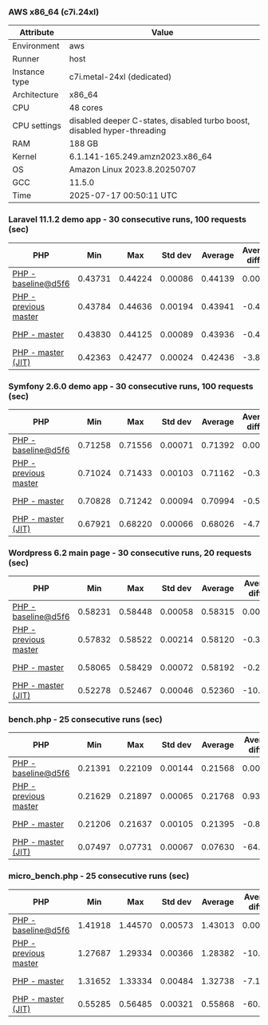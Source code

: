 ### AWS x86_64 (c7i.24xl)

|  Attribute    |     Value      |
|---------------|----------------|
| Environment   |aws|
| Runner        |host|
| Instance type |c7i.metal-24xl (dedicated)|
| Architecture  |x86_64
| CPU           |48 cores|
| CPU settings  |disabled deeper C-states, disabled turbo boost, disabled hyper-threading|
| RAM           |188 GB|
| Kernel        |6.1.141-165.249.amzn2023.x86_64|
| OS            |Amazon Linux 2023.8.20250707|
| GCC           |11.5.0|
| Time          |2025-07-17 00:50:11 UTC|

### Laravel 11.1.2 demo app - 30 consecutive runs, 100 requests (sec)

|     PHP     |     Min     |     Max     |    Std dev   |   Average  |  Average diff % |   Median   | Median diff % |     Memory    |
|-------------|-------------|-------------|--------------|------------|-----------------|------------|---------------|---------------|
|[PHP - baseline@d5f6](https://github.com/php/php-src/commit/d5f6e56610)|0.43731|0.44224|0.00086|0.44139|0.00%|0.44145|0.00%|42.01 MB|
|[PHP - previous master](https://github.com/php/php-src/commit/02b94556cf)|0.43784|0.44636|0.00194|0.43941|-0.45%|0.43867|-0.63%|42.45 MB|
|[PHP - master](https://github.com/php/php-src/commit/2e0c011fb8)|0.43830|0.44125|0.00089|0.43936|-0.46%|0.43910|-0.53%|42.39 MB|
|[PHP - master (JIT)](https://github.com/php/php-src/commit/2e0c011fb8)|0.42363|0.42477|0.00024|0.42436|-3.86%|0.42437|-3.87%|51.52 MB|

### Symfony 2.6.0 demo app - 30 consecutive runs, 100 requests (sec)

|     PHP     |     Min     |     Max     |    Std dev   |   Average  |  Average diff % |   Median   | Median diff % |     Memory    |
|-------------|-------------|-------------|--------------|------------|-----------------|------------|---------------|---------------|
|[PHP - baseline@d5f6](https://github.com/php/php-src/commit/d5f6e56610)|0.71258|0.71556|0.00071|0.71392|0.00%|0.71385|0.00%|37.68 MB|
|[PHP - previous master](https://github.com/php/php-src/commit/02b94556cf)|0.71024|0.71433|0.00103|0.71162|-0.32%|0.71129|-0.36%|38.46 MB|
|[PHP - master](https://github.com/php/php-src/commit/2e0c011fb8)|0.70828|0.71242|0.00094|0.70994|-0.56%|0.70979|-0.57%|38.40 MB|
|[PHP - master (JIT)](https://github.com/php/php-src/commit/2e0c011fb8)|0.67921|0.68220|0.00066|0.68026|-4.72%|0.68028|-4.70%|45.13 MB|

### Wordpress 6.2 main page - 30 consecutive runs, 20 requests (sec)

|     PHP     |     Min     |     Max     |    Std dev   |   Average  |  Average diff % |   Median   | Median diff % |     Memory    |
|-------------|-------------|-------------|--------------|------------|-----------------|------------|---------------|---------------|
|[PHP - baseline@d5f6](https://github.com/php/php-src/commit/d5f6e56610)|0.58231|0.58448|0.00058|0.58315|0.00%|0.58308|0.00%|43.41 MB|
|[PHP - previous master](https://github.com/php/php-src/commit/02b94556cf)|0.57832|0.58522|0.00214|0.58120|-0.33%|0.58032|-0.47%|43.83 MB|
|[PHP - master](https://github.com/php/php-src/commit/2e0c011fb8)|0.58065|0.58429|0.00072|0.58192|-0.21%|0.58181|-0.22%|43.77 MB|
|[PHP - master (JIT)](https://github.com/php/php-src/commit/2e0c011fb8)|0.52278|0.52467|0.00046|0.52360|-10.21%|0.52361|-10.20%|62.17 MB|

### bench.php - 25 consecutive runs (sec)

|     PHP     |     Min     |     Max     |    Std dev   |   Average  |  Average diff % |   Median   | Median diff % |     Memory    |
|-------------|-------------|-------------|--------------|------------|-----------------|------------|---------------|---------------|
|[PHP - baseline@d5f6](https://github.com/php/php-src/commit/d5f6e56610)|0.21391|0.22109|0.00144|0.21568|0.00%|0.21515|0.00%|26.40 MB|
|[PHP - previous master](https://github.com/php/php-src/commit/02b94556cf)|0.21629|0.21897|0.00065|0.21768|0.93%|0.21752|1.10%|26.76 MB|
|[PHP - master](https://github.com/php/php-src/commit/2e0c011fb8)|0.21206|0.21637|0.00105|0.21395|-0.80%|0.21371|-0.67%|26.70 MB|
|[PHP - master (JIT)](https://github.com/php/php-src/commit/2e0c011fb8)|0.07497|0.07731|0.00067|0.07630|-64.62%|0.07653|-64.43%|27.91 MB|

### micro_bench.php - 25 consecutive runs (sec)

|     PHP     |     Min     |     Max     |    Std dev   |   Average  |  Average diff % |   Median   | Median diff % |     Memory    |
|-------------|-------------|-------------|--------------|------------|-----------------|------------|---------------|---------------|
|[PHP - baseline@d5f6](https://github.com/php/php-src/commit/d5f6e56610)|1.41918|1.44570|0.00573|1.43013|0.00%|1.42917|0.00%|20.63 MB|
|[PHP - previous master](https://github.com/php/php-src/commit/02b94556cf)|1.27687|1.29334|0.00366|1.28382|-10.23%|1.28374|-10.18%|21.05 MB|
|[PHP - master](https://github.com/php/php-src/commit/2e0c011fb8)|1.31652|1.33334|0.00484|1.32738|-7.18%|1.32955|-6.97%|20.99 MB|
|[PHP - master (JIT)](https://github.com/php/php-src/commit/2e0c011fb8)|0.55285|0.56485|0.00321|0.55868|-60.94%|0.55868|-60.91%|22.35 MB|
